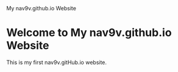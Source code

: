 <!DOCTYPE html>
<html>
  <head>
    My nav9v.github.io Website
  </head>
  <body>
    <h1>Welcome to My nav9v.github.io Website</h1>
    <p>This is my first nav9v.gitHub.io website.</p>
  </body>
</html>
